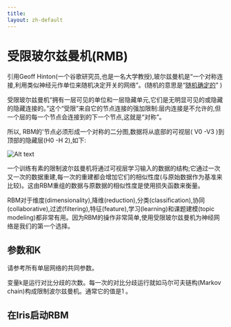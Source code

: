 ```yaml
---
title: 
layout: zh-default
---
```


# 受限玻尔兹曼机(RMB)

引用Geoff Hinton(一个谷歌研究员,也是一名大学教授),玻尔兹曼机是“一个对称连接,利用类似神经元作单位来随机决定开关的网络”。(随机的意思是“[随机确定的](http://deeplearning4j.org/glossary.html#stochasticgradientdescent)” )

受限玻尔兹曼机“拥有一层可见的单位和一层隐藏单元,它们是无明显可见的或隐藏的隐藏连接的。”这个“受限”来自它的节点连接的强加限制:层内连接是不允许的,但一个层的每一个节点会连接到的下一个节点,这就是“对称”。

所以, RBM的'节点必须形成一个对称的二分图,数据将从底部的可视层( V0 -V3 )到顶部的隐藏层(H0 -H 2),如下:

![Alt text](../img/bipartite_graph.png)

一个训练有素的限制波尔兹曼机将通过可视层学习输入的数据的结构;它通过一次又一次的数据重建,每一次的重建都会增加它们的相似性度(与原始数据作为基准来比较)。这由RBM重组的数据与原数据的相似性度是使用损失函数来衡量。

RBM对于维度(dimensionality),降维(reduction),分类(classification),协同(collaborative),过滤(filtering),特征(feature),学习(learning)和课题建模(topic modeling)都非常有用。因为RBM的操作非常简单,使用受限玻尔兹曼机为神经网络是我们的第一个选择。

## 参数和K

请参考所有单层网络的共同参数。

变量k是运行对比分歧的次数。每一次的对比分歧运行就如马尔可夫链构(Markov chain)构成限制波尔兹曼机。通常它的值是1 。

## 在Iris启动RBM

